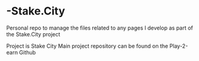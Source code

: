 ﻿# -Stake.City
Personal repo to manage the files related to any pages I develop as part of the Stake.City project

Project is Stake City
Main project repository can be found on the Play-2-earn Github
